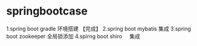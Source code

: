 # springbootcase
1.spring boot gradle    环境搭建     【完成】
2.spring boot mybatis   集成
3.spring boot zookeeper 全局锁添加
4.spirng boot shiro     集成
